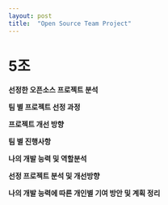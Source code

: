 ```yaml
---
layout: post
title:  "Open Source Team Project"
---
```


# 5조

**선정한 오픈소스 프로젝트 분석**


**팀 별 프로젝트 선정 과정**

**프로젝트 개선 방향**

**팀 별 진행사항**

**나의 개발 능력 및 역할분석**

**선정 프로젝트 분석 및 개선방향**

**나의 개발 능력에 따른 개인별 기여 방안 및 계획 정리**
